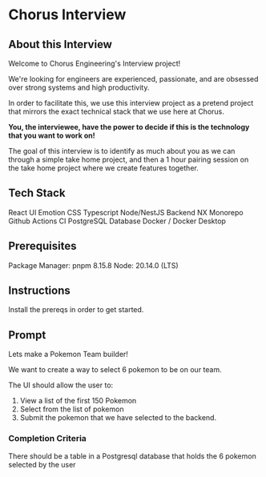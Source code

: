 # Chorus Interview

## About this Interview

Welcome to Chorus Engineering's Interview project!

We're looking for engineers are experienced, passionate, and are obsessed over strong systems and high productivity.

In order to facilitate this, we use this interview project as a pretend project that mirrors the exact technical stack that we use
here at Chorus.

**You, the interviewee, have the power to decide if this is the technology that you want to work on!**

The goal of this interview is to identify as much about you as we can through a simple take home project, and then
a 1 hour pairing session on the take home project where we create features together.

## Tech Stack
React UI
Emotion CSS
Typescript
Node/NestJS Backend
NX Monorepo
Github Actions CI
PostgreSQL Database
Docker / Docker Desktop

## Prerequisites
Package Manager: pnpm 8.15.8
Node: 20.14.0 (LTS)

## Instructions

Install the prereqs in order to get started.

## Prompt

Lets make a Pokemon Team builder!

We want to create a way to select 6 pokemon to be on our team.

The UI should allow the user to:
1. View a list of the first 150 Pokemon
2. Select from the list of pokemon
3. Submit the pokemon that we have selected to the backend.

### Completion Criteria
There should be a table in a Postgresql database that holds the 6 pokemon selected by the user


